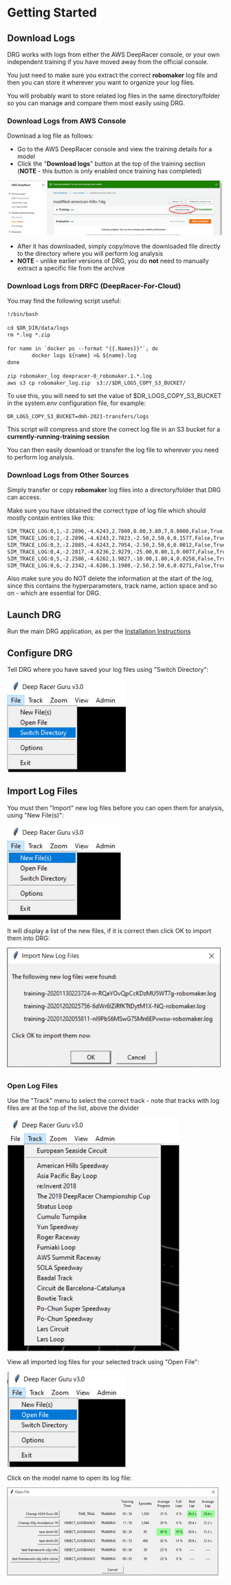 # Getting Started

## Download Logs

DRG works with logs from either the AWS DeepRacer console, or your own independent training if you have moved away from the official console.

You just need to make sure you extract the correct **robomaker** log file and then you can store it wherever you want to organize your log files.

You will probably want to store related log files in the same directory/folder so you can manage and compare them most easily using DRG.

### Download Logs from AWS Console

Download a log file as follows:
* Go to the AWS DeepRacer console and view the training details for a model
* Click the "**Download logs**" button at the top of the training section (**NOTE** - this button is only enabled once training has completed)

![](pictures/getting_started/download_logs.png)

* After it has downloaded, simply copy/move the downloaded file directly to the directory where you will perform log analysis
* **NOTE** - unlike earlier versions of DRG, you do **not** need to manually extract a specific file from the archive

### Download Logs from DRFC (DeepRacer-For-Cloud)

You may find the following script useful:

    !/bin/bash

    cd $DR_DIR/data/logs
    rm *.log *.zip

    for name in `docker ps --format "{{.Names}}"`; do
            docker logs ${name} >& ${name}.log
    done

    zip robomaker_log deepracer-0_robomaker.1.*.log
    aws s3 cp robomaker_log.zip  s3://$DR_LOGS_COPY_S3_BUCKET/
    
To use this, you will need to set the value of $DR_LOGS_COPY_S3_BUCKET in the system.env configuration file, for example:

    DR_LOGS_COPY_S3_BUCKET=dmh-2021-transfers/logs
    
This script will compress and store the correct log file in an S3 bucket for a **currently-running-training session**

You can then easily download or transfer the log file to wherever you need to perform log analysis.

### Download Logs from Other Sources

Simply transfer or copy **robomaker** log files into a directory/folder that DRG can access.

Make sure you have obtained the correct type of log file which should mostly contain entries like this:

    SIM_TRACE_LOG:0,1,-2.2896,-4.6243,2.7800,0.00,3.80,7,0.0000,False,True,0.1577,0,89.24,35.413,prepare,0.00
    SIM_TRACE_LOG:0,2,-2.2896,-4.6243,2.7823,-2.50,2.50,6,0.1577,False,True,0.1577,0,89.24,35.462,in_progress,0.00
    SIM_TRACE_LOG:0,3,-2.2885,-4.6243,2.7954,-2.50,2.50,6,0.0012,False,True,0.1588,0,89.24,35.526,in_progress,0.00
    SIM_TRACE_LOG:0,4,-2.2817,-4.6236,2.9279,-25.00,0.80,1,0.0077,False,True,0.1665,0,89.24,35.583,in_progress,0.00
    SIM_TRACE_LOG:0,5,-2.2586,-4.6262,1.9827,-10.00,1.80,4,0.0258,False,True,0.1922,1,89.24,35.63,in_progress,0.00
    SIM_TRACE_LOG:0,6,-2.2342,-4.6286,1.1980,-2.50,2.50,6,0.0271,False,True,0.2194,1,89.24,35.703,in_progress,0.00

Also make sure you do NOT delete the information at the start of the log, since this contains the hyperparameters, track name, action space and so on - which are essential for DRG.

## Launch DRG
Run the main DRG application, as per the [Installation Instructions](installation.md#launch-deep-racer-guru)

## Configure DRG
Tell DRG where you have saved your log files using "Switch Directory":

![](pictures/getting_started/file_menu_switch_directory.png)

## Import Log Files
You must then "Import" new log files before you can open them for analysis, using "New File(s)":

![](pictures/getting_started/file_menu_new_files.png)

It will display a list of the new files, if it is correct then click OK to import them into DRG:

![](pictures/getting_started/import_new_log_files.png)


### Open Log Files
Use the "Track" menu to select the correct track - note that tracks with log files are at the top of the list, above the divider
  
![](pictures/getting_started/choose_track.png)

View all imported log files for your selected track using "Open File":

![](pictures/getting_started/file_menu_open_files.png)

Click on the model name to open its log file:

![](pictures/getting_started/choose_file_to_open.png)


